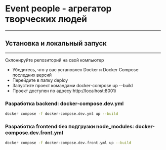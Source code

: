 # Event people - агрегатор творческих людей

---

## Установка и локальный запуск

----
Склонируйте репозиторий на свой компьютер

- Убедитесь, что у вас установлен Docker и Docker Compose последних версий
- Перейдите в папку deploy
- Запустите проект командами docker-compose up --build
- Проект доступен по адресу http://localhost:8001/

### Разработка backend: docker-compose.dev.yml 

```bash
docker compose -f docker-compose.dev.yml up --build
```

### Разработка frontend без подгрузки node_modules: docker-compose.dev.front.yml 

```bash
docker compose -f docker-compose.dev.front.yml up --build
```